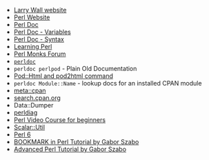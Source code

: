 - [Larry Wall website](http://www.wall.org/~larry/)
- [Perl Website](https://www.perl.org/)
- [Perl Doc](http://perldoc.perl.org/)
- [Perl Doc - Variables](http://perldoc.perl.org/perlvar.html)
- [Perl Doc - Syntax](http://perldoc.perl.org/perlsyn.html)
- [Learning Perl](http://learn.perl.org/)
- [Perl Monks Forum](http://perlmonks.org/)
- [`perldoc`](http://search.cpan.org/dist/Pod-Perldoc/)
- `perldoc perlpod` - Plain Old Documentation
- [Pod::Html and pod2html command](https://metacpan.org/pod/Pod::Html)
- `perldoc Module::Name` - lookup docs for an installed CPAN module
- [meta::cpan](https://metacpan.org/)
- [search.cpan.org](http://search.cpan.org/)
- Data::Dumper
- [perldiag](https://metacpan.org/pod/perldiag)
- [Perl Video Course for beginners](http://perlmaven.com/beginner-perl-maven-video-course)
- [Scalar::Util](http://perldoc.perl.org/Scalar/Util.html)
- [Perl 6](https://perl6.org/)
- [BOOKMARK in Perl Tutorial by Gabor Szabo](http://perlmaven.com/reading-from-a-file-in-scalar-and-list-context)
- [Advanced Perl Tutorial by Gabor Szabo](http://perlmaven.com/passing-two-arrays-to-a-function)
